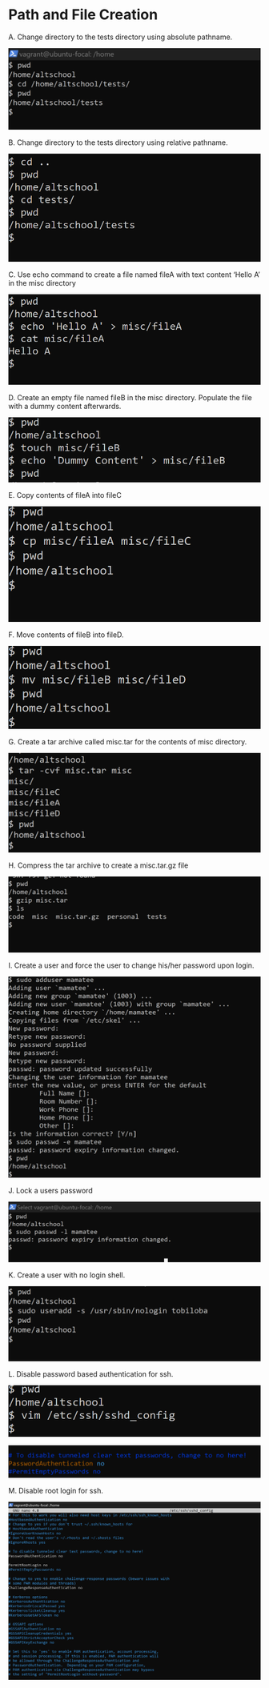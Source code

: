 # Path and File Creation

A. Change directory to the tests directory using absolute pathname.

![](https://raw.githubusercontent.com/Kemi-Lawrence/altschool_cloud_assignments/main/images/A.png)

B.  Change directory to the tests directory using relative pathname.

![](https://raw.githubusercontent.com/Kemi-Lawrence/altschool_cloud_assignments/main/images/B.png)

C. Use echo command to create a file named fileA with text content ‘Hello A’ in the misc directory

![](https://raw.githubusercontent.com/Kemi-Lawrence/altschool_cloud_assignments/main/images/C.png)

D.  Create an empty file named fileB in the misc directory. Populate the file with a dummy content afterwards.

![](https://raw.githubusercontent.com/Kemi-Lawrence/altschool_cloud_assignments/main/images/D.png)

E. Copy contents of fileA into fileC

![](https://raw.githubusercontent.com/Kemi-Lawrence/altschool_cloud_assignments/main/images/E.png)

F. Move contents of fileB into fileD.

![](https://raw.githubusercontent.com/Kemi-Lawrence/altschool_cloud_assignments/main/images/F.png)

G. Create a tar archive called misc.tar for the contents of misc directory.

![](https://raw.githubusercontent.com/Kemi-Lawrence/altschool_cloud_assignments/main/images/G.png)

H. Compress the tar archive to create a misc.tar.gz file

![](https://raw.githubusercontent.com/Kemi-Lawrence/altschool_cloud_assignments/main/images/H.png)

I. Create a user and force the user to change his/her password upon login.

![](https://raw.githubusercontent.com/Kemi-Lawrence/altschool_cloud_assignments/main/images/I.png)

J. Lock a users password

![](https://raw.githubusercontent.com/Kemi-Lawrence/altschool_cloud_assignments/main/images/J.png)

K. Create a user with no login shell.

![](https://raw.githubusercontent.com/Kemi-Lawrence/altschool_cloud_assignments/main/images/K.png)

L. Disable password based authentication for ssh.

![](https://raw.githubusercontent.com/Kemi-Lawrence/altschool_cloud_assignments/main/images/L1.png)

![](https://raw.githubusercontent.com/Kemi-Lawrence/altschool_cloud_assignments/main/images/L2.png)

M. Disable root login for ssh.

![](https://raw.githubusercontent.com/Kemi-Lawrence/altschool_cloud_assignments/main/images/M.png)